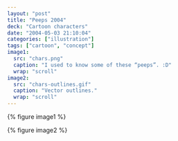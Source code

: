 ```yaml
---
layout: "post"
title: "Peeps 2004"
deck: "Cartoon characters"
date: "2004-05-03 21:10:04"
categories: ["illustration"]
tags: ["cartoon", "concept"]
image1:
  src: "chars.png"
  caption: "I used to know some of these “peeps”. :D"
  wrap: "scroll"
image2:
  src: "chars-outlines.gif"
  caption: "Vector outlines."
  wrap: "scroll"
---
```


{% figure image1 %}

{% figure image2 %}
